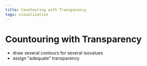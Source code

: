 ```yaml
---
title: Countouring with Transparency
tags: visualization
---
```


# Countouring with Transparency
- draw several contours for several isovalues
- assign “adequate” transparency




























